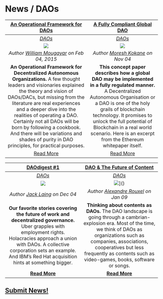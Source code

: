 # News / DAOs

[**An Operational Framework for DAOs**](http://startupmanagement.org/2015/02/04/an-operational-framework-for-decentralized-autonomous-organizations/) | [**A Fully Compliant Global DAO**](https://medium.com/konkrete/a-fully-compliant-global-dao-cffd80ab3fad) |
:-----------:|:-----------:|
[_DAOs_](daos.md) | [_DAOs_](daos.md) |
[<img src="http://startupmanagement.org/wp-content/uploads/2015/02/Screen-Shot-2015-02-04-at-8.41.27-AM.png">](http://startupmanagement.org/2015/02/04/an-operational-framework-for-decentralized-autonomous-organizations/) | [<img src="../images/monthly_no_image.png">]() |
_Author [William Mougayar](http://startupmanagement.org/author/wmougayar/) on Feb 04, 2015_ | _Author [Moresh Kokane](https://medium.com/@moresh) on Nov 04_ |
**An Operational Framework for Decentralized Autonomous Organizations.** A few thought leaders and visionaries explained the theory and vision of DAOs/DACs, but missing from the literature are real experiences and a deeper dive into the realities of operating a DAO. Certainly not all DAOs will be born by following a cookbook. And there will be variations and shades of purity in DAO principles, for practical purposes. | **This concept paper describes how a global DAO may be implemented in a fully regulated manner.** A Decentralized Autonomous Organisation or a DAO is one of the holy grails of blockchain technology. It promises to unlock the full potential of Blockchain in a real world scenario. Here is an excerpt from the Ethereum whitepaper itself. |
[Read More](http://startupmanagement.org/2015/02/04/an-operational-framework-for-decentralized-autonomous-organizations) | [Read More](https://medium.com/konkrete/a-fully-compliant-global-dao-cffd80ab3fad) |


[**DAOdigest #1**](https://blog.colony.io/daodigest-1/) | [**DAO & The Future of Content**](https://medium.com/pando-network/dao-the-future-of-content-fd9349d94b24) |
:-----------:|:-----------:|
[_DAOs_](daos.md) | [_DAOs_](daos.md) |
[<img src="https://blog.colony.io/content/images/2018/12/DAOdigest_4Dec.png">](https://blog.colony.io/daodigest-1/) | <img src="../images/monthly_no_image.png">]() |
_Author [Jack Laing](https://blog.colony.io/author/jack-laing/) on Dec 04_ | _Author [Alexandre Rouxel](https://medium.com/@alex_71247) on Jan 09_ |
**Our favorite stories covering the future of work and decentralized governance.** Uber grapples with employment rights. Holacracies approach a union with DAOs. A collective corporation sets an example. And IBM’s Red Hat acquisition hints at something bigger. | **Thinking about contents as DAOs.** The DAO landscape is going through a cambrian-explosion era. Most of the time, we think of DAOs as organizations such as companies, associations, cooperatives but less frequently as contents such as video-games, books, software or songs. |
[**Read More**](https://blog.colony.io/daodigest-1/) | [**Read More**](https://medium.com/pando-network/dao-the-future-of-content-fd9349d94b24) |


## [Submit News!](../guides/guide_for_submitting_news.md)
